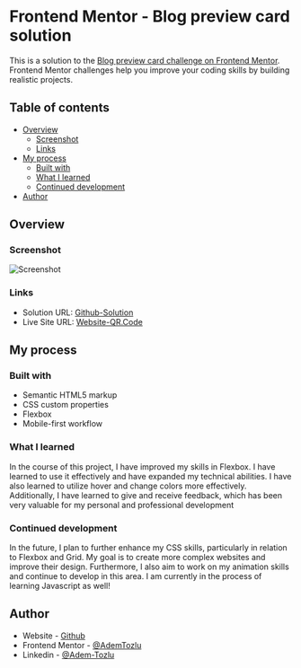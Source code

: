 # Frontend Mentor - Blog preview card solution
This is a solution to the [Blog preview card challenge on Frontend Mentor](https://www.frontendmentor.io/challenges/blog-preview-card-ckPaj01IcS). Frontend Mentor challenges help you improve your coding skills by building realistic projects. 

## Table of contents

- [Overview](#overview)
  - [Screenshot](#screenshot)
  - [Links](#links)
- [My process](#my-process)
  - [Built with](#built-with)
  - [What I learned](#what-i-learned)
  - [Continued development](#continued-development)
- [Author](#author)


## Overview

### Screenshot

![Screenshot](/assets/images/screenshot_blog.png.png)

### Links

- Solution URL: [Github-Solution](https://github.com/Adem-Tozlu/Frontend-Mentor-Blog-preview-card)
- Live Site URL: [Website-QR.Code](https://frontend-mentor-blog-preview-card-seven.vercel.app/)

## My process

### Built with

- Semantic HTML5 markup
- CSS custom properties
- Flexbox
- Mobile-first workflow


### What I learned

In the course of this project, I have improved my skills in Flexbox. I have learned to use it effectively and have expanded my technical abilities. I have also learned to utilize hover and change colors more effectively. Additionally, I have learned to give and receive feedback, which has been very valuable for my personal and professional development

### Continued development

In the future, I plan to further enhance my CSS skills, particularly in relation to Flexbox and Grid. My goal is to create more complex websites and improve their design. Furthermore, I also aim to work on my animation skills and continue to develop in this area. I am currently in the process of learning Javascript as well!

## Author

- Website - [Github](https://github.com/Adem-Tozlu)
- Frontend Mentor - [@AdemTozlu](https://www.frontendmentor.io/profile/Adem-Tozlu)
- Linkedin - [@Adem-Tozlu](https://www.linkedin.com/in/adem-tozlu-8906b52a5)